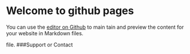 # Welcome to github pages
You can use the [editor on Github](https://github.com/awilliea/awilliea.github.io/edit/master/README.md) to main tain and preview the content for your website in Markdown files.




file.
###Support or Contact
